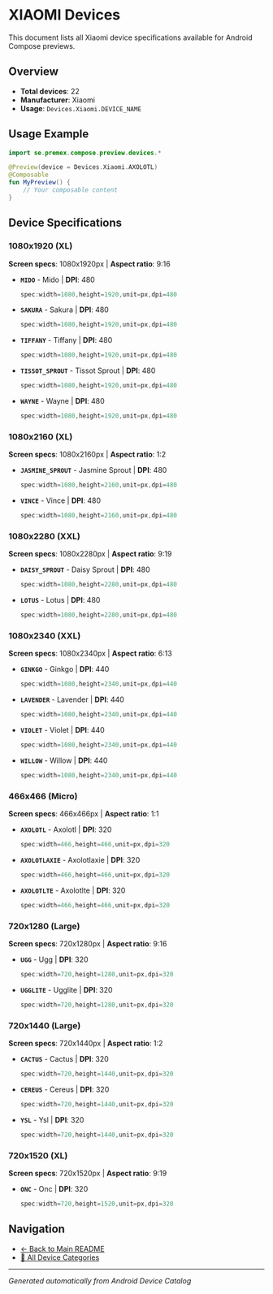 # XIAOMI Devices

This document lists all Xiaomi device specifications available for Android Compose previews.

## Overview

- **Total devices**: 22
- **Manufacturer**: Xiaomi
- **Usage**: `Devices.Xiaomi.DEVICE_NAME`

## Usage Example

```kotlin
import se.premex.compose.preview.devices.*

@Preview(device = Devices.Xiaomi.AXOLOTL)
@Composable
fun MyPreview() {
    // Your composable content
}
```

## Device Specifications

### 1080x1920 (XL)

**Screen specs**: 1080x1920px | **Aspect ratio**: 9:16

- **`MIDO`** - Mido | **DPI**: 480
  ```kotlin
  spec:width=1080,height=1920,unit=px,dpi=480
  ```

- **`SAKURA`** - Sakura | **DPI**: 480
  ```kotlin
  spec:width=1080,height=1920,unit=px,dpi=480
  ```

- **`TIFFANY`** - Tiffany | **DPI**: 480
  ```kotlin
  spec:width=1080,height=1920,unit=px,dpi=480
  ```

- **`TISSOT_SPROUT`** - Tissot Sprout | **DPI**: 480
  ```kotlin
  spec:width=1080,height=1920,unit=px,dpi=480
  ```

- **`WAYNE`** - Wayne | **DPI**: 480
  ```kotlin
  spec:width=1080,height=1920,unit=px,dpi=480
  ```

### 1080x2160 (XL)

**Screen specs**: 1080x2160px | **Aspect ratio**: 1:2

- **`JASMINE_SPROUT`** - Jasmine Sprout | **DPI**: 480
  ```kotlin
  spec:width=1080,height=2160,unit=px,dpi=480
  ```

- **`VINCE`** - Vince | **DPI**: 480
  ```kotlin
  spec:width=1080,height=2160,unit=px,dpi=480
  ```

### 1080x2280 (XXL)

**Screen specs**: 1080x2280px | **Aspect ratio**: 9:19

- **`DAISY_SPROUT`** - Daisy Sprout | **DPI**: 480
  ```kotlin
  spec:width=1080,height=2280,unit=px,dpi=480
  ```

- **`LOTUS`** - Lotus | **DPI**: 480
  ```kotlin
  spec:width=1080,height=2280,unit=px,dpi=480
  ```

### 1080x2340 (XXL)

**Screen specs**: 1080x2340px | **Aspect ratio**: 6:13

- **`GINKGO`** - Ginkgo | **DPI**: 440
  ```kotlin
  spec:width=1080,height=2340,unit=px,dpi=440
  ```

- **`LAVENDER`** - Lavender | **DPI**: 440
  ```kotlin
  spec:width=1080,height=2340,unit=px,dpi=440
  ```

- **`VIOLET`** - Violet | **DPI**: 440
  ```kotlin
  spec:width=1080,height=2340,unit=px,dpi=440
  ```

- **`WILLOW`** - Willow | **DPI**: 440
  ```kotlin
  spec:width=1080,height=2340,unit=px,dpi=440
  ```

### 466x466 (Micro)

**Screen specs**: 466x466px | **Aspect ratio**: 1:1

- **`AXOLOTL`** - Axolotl | **DPI**: 320
  ```kotlin
  spec:width=466,height=466,unit=px,dpi=320
  ```

- **`AXOLOTLAXIE`** - Axolotlaxie | **DPI**: 320
  ```kotlin
  spec:width=466,height=466,unit=px,dpi=320
  ```

- **`AXOLOTLTE`** - Axolotlte | **DPI**: 320
  ```kotlin
  spec:width=466,height=466,unit=px,dpi=320
  ```

### 720x1280 (Large)

**Screen specs**: 720x1280px | **Aspect ratio**: 9:16

- **`UGG`** - Ugg | **DPI**: 320
  ```kotlin
  spec:width=720,height=1280,unit=px,dpi=320
  ```

- **`UGGLITE`** - Ugglite | **DPI**: 320
  ```kotlin
  spec:width=720,height=1280,unit=px,dpi=320
  ```

### 720x1440 (Large)

**Screen specs**: 720x1440px | **Aspect ratio**: 1:2

- **`CACTUS`** - Cactus | **DPI**: 320
  ```kotlin
  spec:width=720,height=1440,unit=px,dpi=320
  ```

- **`CEREUS`** - Cereus | **DPI**: 320
  ```kotlin
  spec:width=720,height=1440,unit=px,dpi=320
  ```

- **`YSL`** - Ysl | **DPI**: 320
  ```kotlin
  spec:width=720,height=1440,unit=px,dpi=320
  ```

### 720x1520 (XL)

**Screen specs**: 720x1520px | **Aspect ratio**: 9:19

- **`ONC`** - Onc | **DPI**: 320
  ```kotlin
  spec:width=720,height=1520,unit=px,dpi=320
  ```

## Navigation

- [← Back to Main README](../../README.md)
- [📱 All Device Categories](../README.md)

---
*Generated automatically from Android Device Catalog*
